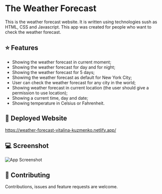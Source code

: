 
# The Weather Forecast

This is the weather forecast website. It is written using technologies sush as HTML, CSS and Javascript. This app was created for people who want to check the weather forecast.

## ⭐️ Features

- Showing the weather forecast in current moment;
- Showing the weather forecast for day and for night;
- Showing the weather forecast for 5 days;
- Showimg the weather forecast as default for New York City;
- User can check the weather forecast for any city in the world;
- Showing weather forecast in current location (the user should give a permission to use location);
- Showing a current time, day and date;
- Showing temperature in Celsius or Fahrenheit.


## 🚀 Deployed Website
https://weather-forecast-vitalina-kuzmenko.netlify.app/


## 💻 Screenshot

![App Screenshot](https://www.dropbox.com/s/ghj1zthgfb7a1dr/Weather%20Forecast%20App.png?raw=1)


## 🤝 Contributing

Contributions, issues and feature requests are welcome.

